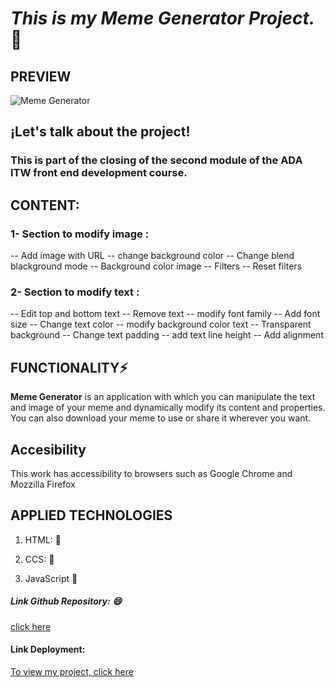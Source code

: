 # ***This is my Meme Generator Project.*** 👋

## PREVIEW
 ![Meme Generator](generator-img.png) 


## ¡Let's talk about the project!

### This is part of the closing of the second module of the ADA ITW front end development course.


## CONTENT:

### 1- Section to modify image :

-- Add image with URL
-- change background color
-- Change blend blackground mode
-- Background color image
-- Filters
-- Reset filters

### 2- Section to modify text : 

-- Edit top and bottom text
-- Remove text
-- modify font family
-- Add font size
-- Change text color 
-- modify background color text
-- Transparent background
-- Change text padding
-- add text line height
-- Add alignment

## FUNCTIONALITY⚡

 **Meme Generator** is an application with which you can manipulate the text and image of your meme and dynamically modify its content and properties. You can also download your meme to use or share it wherever you want.

 
 ## Accesibility 

 This work has accessibility to browsers such as Google Chrome and Mozzilla Firefox

 ##  APPLIED TECHNOLOGIES

 1. HTML: 💬

 2. CCS: 💬

 3. JavaScript 💬


##### Link Github Repository: 😄
[click here](https://github.com/Gineskaespinoza/meme__editor)


#### Link Deployment:
[To view my project, click here](https://gineskaespinoza.github.io/meme__editor/)
